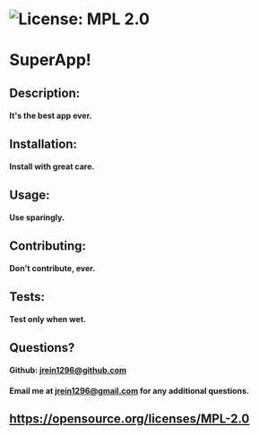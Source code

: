 
  # ![License: MPL 2.0](https://img.shields.io/badge/License-MPL%202.0-brightgreen.svg)

  # SuperApp!
  
  ## Description: 

  #### It's the best app ever.

  ## Installation: 

  #### Install with great care.
 
  ## Usage: 

  #### Use sparingly.
  
  ## Contributing: 

  #### Don't contribute, ever.
  
  ## Tests: 

  #### Test only when wet.

  ## Questions?

  #### Github: jrein1296@github.com
  #### Email me at jrein1296@gmail.com for any additional questions.

  ## https://opensource.org/licenses/MPL-2.0
